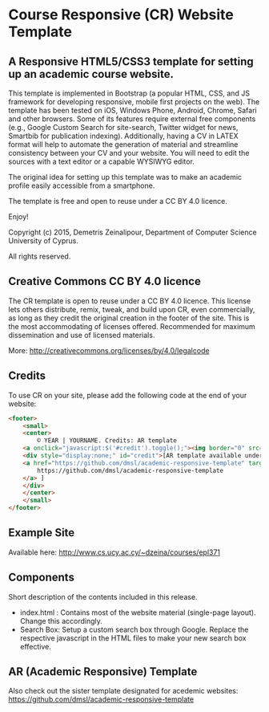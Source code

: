 # Course Responsive (CR) Website Template

## A Responsive HTML5/CSS3 template for setting up an academic course website.

This template is implemented in Bootstrap (a popular HTML, CSS, and JS framework for developing responsive, mobile first projects on the web). The template has been tested on iOS, Windows Phone, Android, Chrome, Safari and other browsers. Some of its features require external free components (e.g., Google Custom Search for site-search, Twitter widget for news, Smartbib for publication indexing). Additionally, having a CV in LATEX format will help to automate the generation of material and streamline consistency between your CV and your website. You will need to edit the sources with a text editor or a capable WYSIWYG editor.

The original idea for setting up this template was to make an academic profile easily accessible from a smartphone.

The template is free and open to reuse under a CC BY 4.0 licence.

Enjoy!

Copyright (c) 2015, Demetris Zeinalipour, Department of Computer Science
University of Cyprus.

All rights reserved.

## Creative Commons CC BY 4.0 licence 

The CR template is open to reuse under a CC BY 4.0 licence. This license lets others distribute, remix, tweak, and build upon CR, even commercially, as long as they credit the original creation in the footer of the site. This is the most accommodating of licenses offered. Recommended for maximum dissemination and use of licensed materials.

More: http://creativecommons.org/licenses/by/4.0/legalcode

## Credits

To use CR on your site, please add the following code at the end of your website:
```html
<footer>
    <small>
    <center>
        © YEAR | YOURNAME. Credits: AR template
    <a onclick="javascript:$('#credit').toggle();"><img border="0" src="images/ccby.png"/></a>
    <div style="display:none;" id="credit">[AR template available under Creative Commons CC BY 4.0 licence: 
    <a href="https://github.com/dmsl/academic-responsive-template" target="_blank">
        https://github.com/dmsl/academic-responsive-template
    </a> ]
    </div>
    </center>
    </small>
</footer>
```

## Example Site

Available here: http://www.cs.ucy.ac.cy/~dzeina/courses/epl371

## Components 

Short description of the contents included in this release.

- index.html : Contains most of the website material (single-page layout). Change this accordingly.
- Search Box: Setup a custom search box through Google. Replace the respective javascript in the HTML files to make your new search box effective.

## AR (Academic Responsive) Template

Also check out the sister template designated for acedemic websites: https://github.com/dmsl/academic-responsive-template



